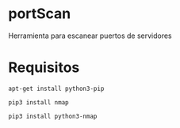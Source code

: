 # portScan
Herramienta para escanear puertos de servidores 

# Requisitos

```
apt-get install python3-pip
```
```
pip3 install nmap
```
```
pip3 install python3-nmap
```
